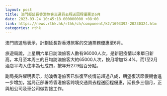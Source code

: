 ```yaml
---
layout: post
title: 澳門擬延長香港旅客交通買去程送回程優惠至6月
date: 2023-03-24 10:45:18.000000000 +08:00
link: https://news.rthk.hk/rthk/ch/component/k2/1693392-20230324.htm
categories: rthk
---
```


澳門旅遊局表示，計劃延長對香港旅客的交通票務優惠至6月。

旅遊局說，上星期六單日訪澳旅客人數有96000人次，是新冠疫情以來單日新高，本月至本周三的日均訪澳旅客大約65000人次，按月增加13.4%，而1至2月酒店平均入住率為七成四，按年升27.9個百分點。

副局長許耀明表示，訪澳香港旅客已恢復至疫情前超過八成，期望復活節假期會進一步增加，當局正部署將香港旅客跨境交通買去程送回程優惠，延長多三個月，正與船公司及車公司做對接工作。

